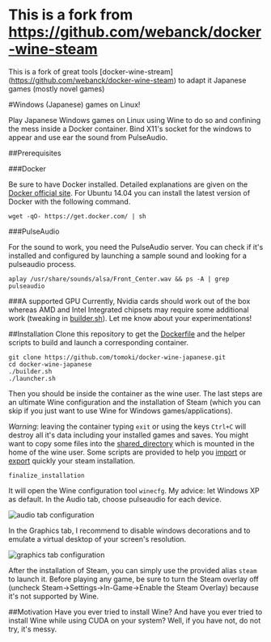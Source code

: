# This is a fork from https://github.com/webanck/docker-wine-steam
This is a fork of great tools [docker-wine-stream] (https://github.com/webanck/docker-wine-steam) to adapt it Japanese games (mostly novel games)

#Windows (Japanese) games on Linux!

Play Japanese Windows games on Linux using Wine to do so and confining the mess inside a Docker container.
Bind X11's socket for the windows to appear and use ear the sound from PulseAudio.

##Prerequisites

###Docker

Be sure to have Docker installed. Detailed explanations are given on the [Docker official site](https://docs.docker.com/installation/).
For Ubuntu 14.04 you can install the latest version of Docker with the following command.
```
wget -qO- https://get.docker.com/ | sh
```

###PulseAudio

For the sound to work, you need the PulseAudio server.
You can check if it's installed and configured by launching a sample sound and looking for a pulseaudio process.
```
aplay /usr/share/sounds/alsa/Front_Center.wav && ps -A | grep pulseaudio
```

###A supported GPU
Currently, Nvidia cards should work out of the box whereas AMD and Intel Integrated chipsets may require some additional work (tweaking in [builder.sh](./builder.sh)). Let me know about your experimentations!

##Installation
Clone this repository to get the [Dockerfile](./Dockerfile) and the helper scripts to build and launch a corresponding container.
```
git clone https://github.com/tomoki/docker-wine-japanese.git
cd docker-wine-japanese
./builder.sh
./launcher.sh
```

Then you should be inside the container as the wine user. 
The last steps are an ultimate Wine configuration and the installation of Steam (which you can skip if you just want to use Wine for Windows games/applications).

*Warning*: leaving the container typing `exit` or using the keys `Ctrl+C` will destroy all it's data including your installed games and saves. 
You might want to copy some files into the [shared_directory](shared_directory) which is mounted in the home of the wine user. Some scripts are provided to help you [import](shared_directory/importSteam.sh) or [export](shared_directory/exportSteam.sh) quickly your steam installation.
```
finalize_installation
```
It will open the Wine configuration tool `winecfg`.
My advice: let Windows XP as default.
In the Audio tab, choose pulseaudio for each device.

![audio tab configuration](./winecfg-audio.png)

In the Graphics tab, I recommend to disable windows decorations and to emulate a virtual desktop of your screen's resolution.

![graphics tab configuration](./winecfg-graphics.png)

After the installation of Steam, you can simply use the provided alias `steam` to launch it.
Before playing any game, be sure to turn the Steam overlay off (uncheck Steam->Settings->In-Game->Enable the Steam Overlay) because it's not supported by Wine.

##Motivation
Have you ever tried to install Wine?
And have you ever tried to install Wine while using CUDA on your system?
Well, if you have not, do not try, it's messy.
